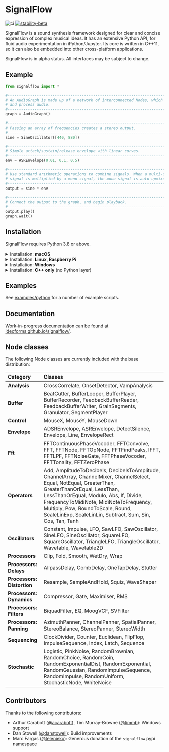 # SignalFlow

![ci](https://github.com/ideoforms/signal/workflows/ci/badge.svg) [![stability-beta](https://img.shields.io/badge/stability-beta-33bbff.svg)](https://github.com/mkenney/software-guides/blob/master/STABILITY-BADGES.md#beta)

SignalFlow is a sound synthesis framework designed for clear and concise expression of complex musical ideas. It has an extensive Python API, for fluid audio experimentation in iPython/Jupyter. Its core is written in C++11, so it can also be embedded into other cross-platform applications.

SignalFlow is in alpha status. All interfaces may be subject to change.

## Example

```python
from signalflow import *

#--------------------------------------------------------------------------------
# An AudioGraph is made up of a network of interconnected Nodes, which generate
# and process audio. 
#--------------------------------------------------------------------------------
graph = AudioGraph()

#--------------------------------------------------------------------------------
# Passing an array of frequencies creates a stereo output.
#--------------------------------------------------------------------------------
sine = SineOscillator([440, 880])

#--------------------------------------------------------------------------------
# Simple attack/sustain/release envelope with linear curves.
#--------------------------------------------------------------------------------
env = ASREnvelope(0.01, 0.1, 0.5)

#--------------------------------------------------------------------------------
# Use standard arithmetic operations to combine signals. When a multi-channel 
# signal is multiplied by a mono signal, the mono signal is auto-upmixed.
#--------------------------------------------------------------------------------
output = sine * env

#--------------------------------------------------------------------------------
# Connect the output to the graph, and begin playback.
#--------------------------------------------------------------------------------
output.play()
graph.wait()
```

## Installation

SignalFlow requires Python 3.8 or above.

<details>
<summary>Installation: <b>macOS</b></summary>

### macOS

Install an up-to-date version of Python 3 using Homebrew ([guide](https://docs.python-guide.org/starting/install3/osx/)): `brew install python3`

Install SignalFlow using `pip`:

```
pip3 install signalflow
```

That's it! To test that it is installed successfully, play a test tone by running: `signalflow test` 

#### From source

To build on macOS from source, install dependencies with Homebrew: 
```
brew install cmake python libsndfile libsoundio
```

Clone this repository, then build and install with `pip`:
```
pip3 install .
```
</details>

<details>
<summary>Installation: <b>Linux, Raspberry Pi</b></summary>

### Linux, Raspberry Pi

SignalFlow supports Linux (verified on Ubuntu 20.04 and Raspberry Pi OS buster) with alsa and pulseaudio backends.

#### Via pip

Installation via pip is supported for Linux x86_64. To install:

```
pip3 install signalflow
```

That's it! To test that it is installed successfully, play a test tone by running: `signalflow test`.

If installation does not succeed, follow the instructions for building from source below. 

#### From source

To build the Python library from source on Linux, install dependencies with apt:
```
apt-get install -y git cmake g++ python3-pip libasound2-dev libsndfile1-dev libsoundio-dev fftw3-dev
```

If you experience an error on Raspberry Pi `libf77blas.so.3: cannot open shared object file`:

```
sudo apt-get install -y libatlas-base-dev
```

Clone this repository, then build and install with `pip`:
```
pip3 install .
```

</details>

<details>
<summary>Installation: <b>Windows</b></summary>

### Windows

This is work in progress.

Currently, dependencies need to be downloaded and built by hand. These can be placed anywhere.

- https://github.com/timmb/libsoundio - check out the `fix-msvc` branch.
  - Use CMake GUI to build libsoundio with Visual Studio 2019 with binaries in a subfolder of that repo named `build`. (Configure, Generate, Open project, Batch build all configurations)
- https://github.com/libsndfile/libsndfile
  - Use CMake GUI to build libsndfile with Visual Studio 2019 with binaries in a subfolder of that repo named `build`. (Configure, Generate, Open project, Batch build all configurations)
- Download Windows binaries of FFTW from http://fftw.org/install/windows.html.

To build SignalFlow, use the CMake GUI. Press configure and you will see three empty fields to fill in with the path to the two build folders and the FFTW binaries folder (see above). Set these parameters then press Configure, then Generate then Open. Then build in Visual Studio 2019.

As of 2021-03-03, only the signalflow project has been ported to build correctly on Windows. Only tested in x64 and for Debug builds. Tested using Visual Studio 2019.

</details>

<details>
<summary>Installation: <b>C++ only</b> (no Python layer)</summary>

To build and install the C++ core without the Python binding layer:
```
mkdir build
cd build
cmake ..
make -j8
```

</details>

## Examples

See [examples/python](examples/python) for a number of example scripts.

## Documentation

Work-in-progress documentation can be found at [ideoforms.github.io/signalflow/](https://ideoforms.github.io/signalflow/). 

## Node classes

The following Node classes are currently included with the base distribution:

| Category | Classes  |
|:---------|:---------|
| **Analysis** | CrossCorrelate, OnsetDetector, VampAnalysis |
| **Buffer** | BeatCutter, BufferLooper, BufferPlayer, BufferRecorder, FeedbackBufferReader, FeedbackBufferWriter, GrainSegments, Granulator, SegmentPlayer |
| **Control** | MouseX, MouseY, MouseDown |
| **Envelope** | ADSREnvelope, ASREnvelope, DetectSilence, Envelope, Line, EnvelopeRect |
| **Fft** | FFTContinuousPhaseVocoder, FFTConvolve, FFT, FFTNode, FFTOpNode, FFTFindPeaks, IFFT, FFTLPF, FFTNoiseGate, FFTPhaseVocoder, FFTTonality, FFTZeroPhase |
| **Operators** | Add, AmplitudeToDecibels, DecibelsToAmplitude, ChannelArray, ChannelMixer, ChannelSelect, Equal, NotEqual, GreaterThan, GreaterThanOrEqual, LessThan, LessThanOrEqual, Modulo, Abs, If, Divide, FrequencyToMidiNote, MidiNoteToFrequency, Multiply, Pow, RoundToScale, Round, ScaleLinExp, ScaleLinLin, Subtract, Sum, Sin, Cos, Tan, Tanh |
| **Oscillators** | Constant, Impulse, LFO, SawLFO, SawOscillator, SineLFO, SineOscillator, SquareLFO, SquareOscillator, TriangleLFO, TriangleOscillator, Wavetable, Wavetable2D |
| **Processors** | Clip, Fold, Smooth, WetDry, Wrap |
| **Processors: Delays** | AllpassDelay, CombDelay, OneTapDelay, Stutter |
| **Processors: Distortion** | Resample, SampleAndHold, Squiz, WaveShaper |
| **Processors: Dynamics** | Compressor, Gate, Maximiser, RMS |
| **Processors: Filters** | BiquadFilter, EQ, MoogVCF, SVFilter |
| **Processors: Panning** | AzimuthPanner, ChannelPanner, SpatialPanner, StereoBalance, StereoPanner, StereoWidth |
| **Sequencing** | ClockDivider, Counter, Euclidean, FlipFlop, ImpulseSequence, Index, Latch, Sequence |
| **Stochastic** | Logistic, PinkNoise, RandomBrownian, RandomChoice, RandomCoin, RandomExponentialDist, RandomExponential, RandomGaussian, RandomImpulseSequence, RandomImpulse, RandomUniform, StochasticNode, WhiteNoise |

## Contributors

Thanks to the following contributors:

- Arthur Carabott ([@acarabott](https://github.com/acarabott)), Tim Murray-Browne ([@timmb](https://github.com/timmb)): Windows support
- Dan Stowell ([@danstowell](https://github.com/danstowell)): Build improvements
- Marc Fargas ([@telenieko](https://github.com/telenieko)): Generous donation of the `signalflow` pypi namespace
